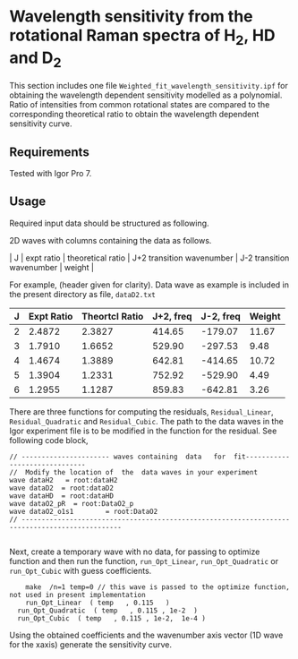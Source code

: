 # Wavelength sensitivity  from the rotational Raman spectra of H<sub>2</sub>, HD and D<sub>2</sub>

This section includes one file `Weighted_fit_wavelength_sensitivity.ipf` for obtaining the wavelength dependent sensitivity modelled as a polynomial. Ratio  of intensities from common rotational states are compared to the corresponding theoretical ratio to obtain the wavelength dependent sensitivity curve.

Requirements
----------------
Tested with  Igor Pro  7.

Usage
----------------
Required input data should be structured as following.

2D waves with columns  containing the data as follows.

|   J   |  expt  ratio |  theoretical ratio |   J+2  transition wavenumber |  J-2  transition wavenumber | weight  |

For example,   (header  given for  clarity). Data wave as example is included in the present directory  as file, `dataD2.txt`

| J | Expt Ratio | Theortcl  Ratio | J+2, freq | J-2, freq | Weight |
|---|     ------------|-----------------      |-----------   |-----------   |--------    |
| 2 | 2.4872     | 2.3827               | 414.65    | -179.07   | 11.67   |
| 3 | 1.7910     | 1.6652               | 529.90    | -297.53   | 9.48    |
| 4 | 1.4674     | 1.3889               | 642.81    | -414.65   | 10.72  |
| 5 | 1.3904     | 1.2331               | 752.92    | -529.90   | 4.49    |
| 6 | 1.2955     | 1.1287               | 859.83    | -642.81   | 3.26    |


There are three functions for computing the residuals, `Residual_Linear`, `Residual_Quadratic` and `Residual_Cubic`. The  path to the data waves in the Igor experiment file is  to be modified in the function for the residual.
See following code block,
```
// ---------------------- waves containing  data   for  fit------------------------------
//  Modify the location of  the  data waves in your experiment
wave dataH2   = root:dataH2
wave dataD2  = root:dataD2
wave dataHD  = root:dataHD
wave dataO2_pR  = root:DataO2_p
wave dataO2_o1s1		= root:DataO2
// -----------------------------------------------------------------------------------------------


```

Next, create a temporary wave with  no  data, for passing  to  optimize function and  then  run the  function, `run_Opt_Linear`, `run_Opt_Quadratic` or  `run_Opt_Cubic` with guess  coefficients.

```
	make  /n=1 temp=0 // this wave is passed to the optimize function, not used in present implementation
	run_Opt_Linear  ( temp   , 0.115   )
  run_Opt_Quadratic  ( temp   , 0.115 , 1e-2  )
  run_Opt_Cubic  ( temp   , 0.115 , 1e-2,  1e-4 )
```
Using the obtained coefficients  and the wavenumber axis  vector (1D  wave for  the  xaxis)  generate the sensitivity  curve.
